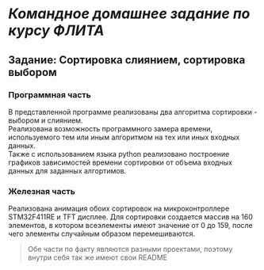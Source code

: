 # ___Командное домашнее задание по курсу ФЛИТА___
## Задание: Сортировка слиянием, сортировка выбором


### Программная часть
В представленной программе реализованы два алгоритма сортировки - выбором и слиянием.  
Реализована возможность программного замера времени, используемого тем или иным алгоритмом на тех или иных входных данных.  
Также с использованием языка python реализовано построение графиков зависимостей времени сортировки от объема входных данных для заданных алгортимов.

### Железная часть
Реализована анимация обоих сортировок на микроконтроллере STM32F411RE и TFT дисплее.
Для сортировки создается массив на 160 элементов, в котором всеэлементы имеют значение от 0 до 159, после чего элементы случайным образом перемешиваются.

> Обе части по факту являются разными проектами, поэтому внутри себя так же имеют свои README